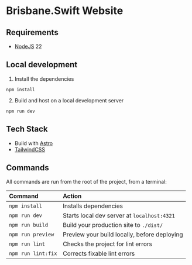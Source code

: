 # Brisbane.Swift Website

## Requirements

- [NodeJS](https://docs.npmjs.com/downloading-and-installing-node-js-and-npm) 22

## Local development

1. Install the dependencies

```
npm install
```

2. Build and host on a local development server

```
npm run dev
```

## Tech Stack

- Build with [Astro](https://astro.build)
- [TailwindCSS](https://tailwindcss.com/docs)

## Commands

All commands are run from the root of the project, from a terminal:

| Command            | Action                                       |
| :----------------- | :------------------------------------------- |
| `npm install`      | Installs dependencies                        |
| `npm run dev`      | Starts local dev server at `localhost:4321`  |
| `npm run build`    | Build your production site to `./dist/`      |
| `npm run preview`  | Preview your build locally, before deploying |
| `npm run lint`     | Checks the project for lint errors           |
| `npm run lint:fix` | Corrects fixable lint errors                 |
